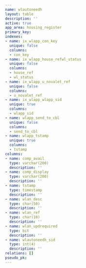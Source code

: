 ```yaml
---
name: wlautoneedh
layout: table
description: ''
active: true
app_area: housing_register
primary_key: 
indexes:
- name: ix_wlapp_con_key
  unique: false
  columns:
  - con_key
- name: ix_wlapp_house_refwl_status
  unique: false
  columns:
  - house_ref
  - wl_status
- name: ix_wlapp_u_novalet_ref
  unique: false
  columns:
  - u_novalet_ref
- name: ix_wlapp_wlapp_sid
  unique: true
  columns:
  - wlapp_sid
- name: wlapp_send_to_cbl
  unique: false
  columns:
  - send_to_cbl
- name: wlapp_tstamp
  unique: true
  columns:
  - tstamp
columns:
- name: comp_avail
  type: varchar(200)
  description: ''
- name: comp_display
  type: varchar(200)
  description: ''
- name: tstamp
  type: timestamp
  description: ''
- name: wlan_desc
  type: char(50)
  description: ''
- name: wlan_ref
  type: char(10)
  description: ''
- name: wlan_updrequired
  type: bit
  description: ''
- name: wlautoneedh_sid
  type: int(4)
  description: ''
relations: []
pseudo_pk: 
---
```


